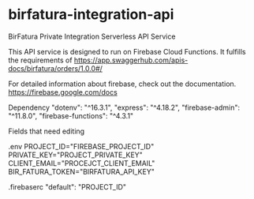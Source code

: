 # birfatura-integration-api
 BirFatura Private Integration Serverless API Service

 This API service is designed to run on Firebase Cloud Functions. It fulfills the requirements of
 https://app.swaggerhub.com/apis-docs/birfatura/orders/1.0.0#/

 For detailed information about firebase, check out the documentation.
 https://firebase.google.com/docs

 Dependency
  "dotenv": "^16.3.1",
  "express": "^4.18.2",
  "firebase-admin": "^11.8.0",
  "firebase-functions": "^4.3.1"

  Fields that need editing

  .env
  PROJECT_ID="FIREBASE_PROJECT_ID"
  PRIVATE_KEY="PROJECT_PRIVATE_KEY"
  CLIENT_EMAIL="PROCEJCT_CLIENT_EMAIL"
  BIR_FATURA_TOKEN="BIRFATURA_API_KEY"

  .firebaserc
   "default": "PROJECT_ID"
